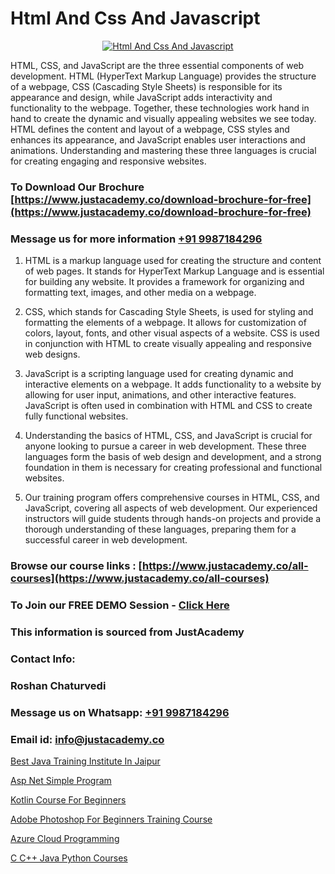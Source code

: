# Html And Css And Javascript

<p align="center">
  <a href="https://justacademy.co/course-detail/javascript-training">
    <img src="https://justacademy.co/storage2/course_image/1676636853_course_image.webp" alt="Html And Css And Javascript">
  </a>
</p>


HTML, CSS, and JavaScript are the three essential components of web development. HTML (HyperText Markup Language) provides the structure of a webpage, CSS (Cascading Style Sheets) is responsible for its appearance and design, while JavaScript adds interactivity and functionality to the webpage. Together, these technologies work hand in hand to create the dynamic and visually appealing websites we see today. HTML defines the content and layout of a webpage, CSS styles and enhances its appearance, and JavaScript enables user interactions and animations. Understanding and mastering these three languages is crucial for creating engaging and responsive websites. 
### To Download Our Brochure [https://www.justacademy.co/download-brochure-for-free](https://www.justacademy.co/download-brochure-for-free)
### Message us for more information [+91 9987184296](https://api.whatsapp.com/send?phone=919987184296)
1) HTML is a markup language used for creating the structure and content of web pages. It stands for HyperText Markup Language and is essential for building any website. It provides a framework for organizing and formatting text, images, and other media on a webpage.

2) CSS, which stands for Cascading Style Sheets, is used for styling and formatting the elements of a webpage. It allows for customization of colors, layout, fonts, and other visual aspects of a website. CSS is used in conjunction with HTML to create visually appealing and responsive web designs.

3) JavaScript is a scripting language used for creating dynamic and interactive elements on a webpage. It adds functionality to a website by allowing for user input, animations, and other interactive features. JavaScript is often used in combination with HTML and CSS to create fully functional websites.

4) Understanding the basics of HTML, CSS, and JavaScript is crucial for anyone looking to pursue a career in web development. These three languages form the basis of web design and development, and a strong foundation in them is necessary for creating professional and functional websites.

5) Our training program offers comprehensive courses in HTML, CSS, and JavaScript, covering all aspects of web development. Our experienced instructors will guide students through hands-on projects and provide a thorough understanding of these languages, preparing them for a successful career in web development.

### Browse our course links : [https://www.justacademy.co/all-courses](https://www.justacademy.co/all-courses) 
### To Join our FREE DEMO Session - [Click Here](https://www.justacademy.co/register-for-course-demo)


### This information is sourced from JustAcademy
### Contact Info:
### Roshan Chaturvedi
### Message us on Whatsapp: [+91 9987184296](https://api.whatsapp.com/send?phone=919987184296)
### Email id: [info@justacademy.co](mailto:info@justacademy.co)
                
[Best Java Training Institute In Jaipur](https://www.linkedin.com/pulse/best-java-training-institute-jaipur-justacademy-san-jose-e6sxe?trackingId=hvqfC75DzGpmOoKXpNACJg%3D%3D&lipi=urn%3Ali%3Apage%3Ad_flagship3_company_admin%3BEWeMkO%2BuSGSAlnCbMCSomw%3D%3D)

[Asp Net Simple Program](https://www.linkedin.com/pulse/asp-net-simple-program-justacademy-las-vegas-7ezjf?trackingId=kX%2Bn29CT0nNlMnyxQ7C%2Fjg%3D%3D&lipi=urn%3Ali%3Apage%3Ad_flagship3_company_admin%3B72drtJzFRpOZi%2BIA7t6Uhg%3D%3D)

[Kotlin Course For Beginners](https://medium.com/@ranepooja/kotlin-course-for-beginners-e00b8b27a46d)

[Adobe Photoshop For Beginners Training Course](https://medium.com/@mahi3106/adobe-photoshop-for-beginners-training-course-3e676c5c33cb)

[Azure Cloud Programming](https://justacademyin.github.io/justacademy/azure-cloud-programming)

[C C++ Java Python Courses](https://justacademyin.github.io/justacademy/c-c++-java-python-courses)

